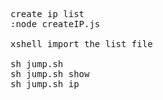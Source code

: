 <pre>
create ip list
:node createIP.js

xshell import the list file

sh jump.sh
sh jump.sh show
sh jump.sh ip
</pre>

